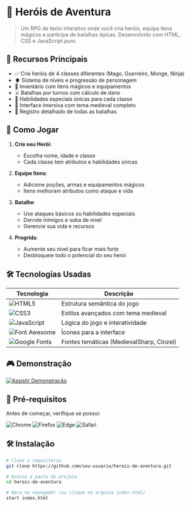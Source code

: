 # 🏰 Heróis de Aventura 

> Um RPG de texto interativo onde você cria heróis, equipa itens mágicos e participa de batalhas épicas. Desenvolvido com HTML, CSS e JavaScript puro.

## 🌟 Recursos Principais

- ✅ Crie heróis de 4 classes diferentes (Mago, Guerreiro, Monge, Ninja)
- ⬆️ Sistema de níveis e progressão de personagem
- 🎒 Inventário com itens mágicos e equipamentos
- ⚔️ Batalhas por turnos com cálculo de dano
- 🔮 Habilidades especiais únicas para cada classe
- 🏰 Interface imersiva com tema medieval completo
- 📜 Registro detalhado de todas as batalhas

## 🚀 Como Jogar

1. **Crie seu Herói**:
   - Escolha nome, idade e classe
   - Cada classe tem atributos e habilidades únicas

2. **Equipe Itens**:
   - Adicione poções, armas e equipamentos mágicos
   - Itens melhoram atributos como ataque e vida

3. **Batalhe**:
   - Use ataques básicos ou habilidades especiais
   - Derrote inimigos e suba de nível
   - Gerencie sua vida e recursos

4. **Progrida**:
   - Aumente seu nível para ficar mais forte
   - Desbloqueie todo o potencial do seu herói

## 🛠️ Tecnologias Usadas

| Tecnologia | Descrição |
|------------|-----------|
| ![HTML5](https://img.shields.io/badge/HTML5-E34F26?style=for-the-badge&logo=html5&logoColor=white) | Estrutura semântica do jogo |
| ![CSS3](https://img.shields.io/badge/CSS3-1572B6?style=for-the-badge&logo=css3&logoColor=white) | Estilos avançados com tema medieval |
| ![JavaScript](https://img.shields.io/badge/JavaScript-F7DF1E?style=for-the-badge&logo=javascript&logoColor=black) | Lógica do jogo e interatividade |
| ![Font Awesome](https://img.shields.io/badge/Font_Awesome-339AF0?style=for-the-badge&logo=fontawesome&logoColor=white) | Ícones para a interface |
| ![Google Fonts](https://img.shields.io/badge/Google_Fonts-4285F4?style=for-the-badge&logo=google&logoColor=white) | Fontes temáticas (MedievalSharp, Cinzel) |


## 🎮 Demonstração

[![Assistir Demonstração](https://img.shields.io/badge/Ver-Demo-brightgreen?style=for-the-badge&logo=youtube)](https://exemplo.com/demo)

## 📌 Pré-requisitos

Antes de começar, verifique se possui:

![Chrome](https://img.shields.io/badge/Chrome-≥90-4285F4?style=flat&logo=googlechrome)
![Firefox](https://img.shields.io/badge/Firefox-≥88-FF7139?style=flat&logo=firefox)
![Edge](https://img.shields.io/badge/Edge-≥90-0078D7?style=flat&logo=microsoftedge)
![Safari](https://img.shields.io/badge/Safari-≥14-000000?style=flat&logo=safari)

## 🛠️ Instalação

```bash
# Clone o repositório
git clone https://github.com/seu-usuario/herois-de-aventura.git

# Acesse a pasta do projeto
cd herois-de-aventura

# Abra no navegador (ou clique no arquivo index.html)
start index.html
